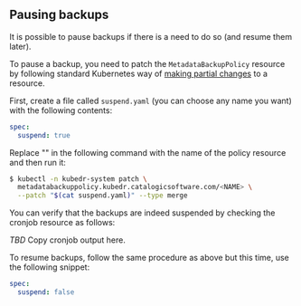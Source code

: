 ## Pausing backups

It is possible to pause backups if there is a need to do so (and
resume them later).

To pause a backup, you need to patch the `MetadataBackupPolicy`
resource by following standard Kubernetes way of 
[making partial changes](https://kubernetes.io/docs/tasks/run-application/update-api-object-kubectl-patch/)
to a resource. 

First, create a file called `suspend.yaml` (you can choose any name
you want) with the following contents:

```yaml
spec:
  suspend: true
```

Replace "<NAME>" in the following command with the name of the policy
resource and then run it:

```bash
$ kubectl -n kubedr-system patch \
  metadatabackuppolicy.kubedr.catalogicsoftware.com/<NAME> \
  --patch "$(cat suspend.yaml)" --type merge 
```

You can verify that the backups are indeed suspended by checking the
cronjob resource as follows:

*TBD* Copy cronjob output here.

To resume backups, follow the same procedure as above but this time,
use the following snippet:

```yaml
spec:
  suspend: false
```

